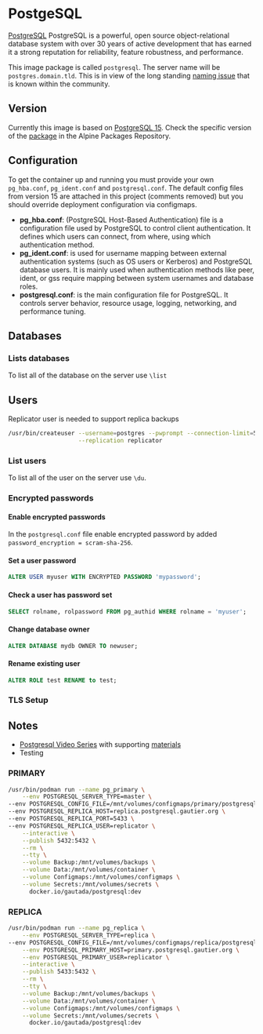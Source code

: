 # PostgeSQL

[PostgreSQL](https://www.postgresql.org) PostgreSQL is a powerful, open
source object-relational database system with over 30 years of active
development that has earned it a strong reputation for reliability,
feature robustness, and performance.

This image package is called `postgresql`. The server name will be
`postgres.domain.tld`.  This is in view of the long standing
[naming issue](https://wiki.postgresql.org/wiki/Postgres) that is known
within the community.

## Version

Currently this image is based on
[PostgreSQL 15](https://www.postgresql.org/docs/15/index.html). Check
the specific version of the [package](https://pkgs.alpinelinux.org/packages?name=postgresql15&branch=v3.21&repo=community&arch=aarch64&origin=&flagged=&maintainer=)
in the Alpine Packages Repository.

## Configuration

To get the container up and running you must provide your own `pg_hba.conf`,
`pg_ident.conf` and `postgresql.conf`.  The default config files from
version 15 are attached in this project (comments removed) but you should
override deployment configuration via configmaps.

- **pg_hba.conf**:  (PostgreSQL Host-Based Authentication) file is a
configuration file used by PostgreSQL to control client authentication.
It defines which users can connect, from where, using which authentication
method.
- **pg_ident.conf**: is used for username mapping
between external authentication systems (such as OS users or Kerberos) and
PostgreSQL database users. It is mainly used when authentication methods like
peer, ident, or gss require mapping between system usernames and database
roles.
- **postgresql.conf**: is the main configuration file for PostgreSQL. It
controls server behavior, resource usage, logging, networking,
and performance tuning.

## Databases

### Lists databases

To list all of the database on the server use `\list`

## Users

Replicator user is needed to support replica backups

```sh
/usr/bin/createuser --username=postgres --pwprompt --connection-limit=5 \
                    --replication replicator
```

### List users

To list all of the user on the server use `\du`.

### Encrypted passwords

#### Enable encrypted passwords

In the `postgresql.conf` file enable encrypted password by added
`password_encryption = scram-sha-256`.

#### Set a user password

```sql
ALTER USER myuser WITH ENCRYPTED PASSWORD 'mypassword';
```

#### Check a user has password set

```sql
SELECT rolname, rolpassword FROM pg_authid WHERE rolname = 'myuser';
```

#### Change database owner

```sql
ALTER DATABASE mydb OWNER TO newuser;
```

#### Rename existing user

```sql
ALTER ROLE test RENAME to test;
```

### TLS Setup

## Notes

- [Postgresql Video Series](https://www.youtube.com/playlist?list=PLHq1uqvAteVsnMSMVp-Tcb0MSBVKQ7GLg)
with supporting [materials](https://github.com/marcel-dempers/docker-development-youtube-series)
- Testing

### PRIMARY

```sh
/usr/bin/podman run --name pg_primary \
    --env POSTGRESQL_SERVER_TYPE=master \
--env POSTGRESQL_CONFIG_FILE=/mnt/volumes/configmaps/primary/postgresql.conf \
--env POSTGRESQL_REPLICA_HOST=replica.postgresql.gautier.org \
--env POSTGRESQL_REPLICA_PORT=5433 \
--env POSTGRESQL_REPLICA_USER=replicator \
    --interactive \
    --publish 5432:5432 \
    --rm \
    --tty \
    --volume Backup:/mnt/volumes/backups \
    --volume Data:/mnt/volumes/container \
    --volume Configmaps:/mnt/volumes/configmaps \
    --volume Secrets:/mnt/volumes/secrets \
      docker.io/gautada/postgresql:dev 
```

### REPLICA

```sh
/usr/bin/podman run --name pg_replica \
    --env POSTGRESQL_SERVER_TYPE=replica \
--env POSTGRESQL_CONFIG_FILE=/mnt/volumes/configmaps/replica/postgresql.conf \
    --env POSTGRESQL_PRIMARY_HOST=primary.postgresql.gautier.org \
    --env POSTGRESQL_PRIMARY_USER=replicator \
    --interactive \
    --publish 5433:5432 \
    --rm \
    --tty \
    --volume Backup:/mnt/volumes/backups \
    --volume Data:/mnt/volumes/container \
    --volume Configmaps:/mnt/volumes/configmaps \
    --volume Secrets:/mnt/volumes/secrets \
      docker.io/gautada/postgresql:dev
```
